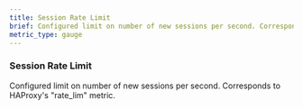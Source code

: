 ```yaml
---
title: Session Rate Limit
brief: Configured limit on number of new sessions per second. Corresponds to HAProxy's "rate_lim" metric.
metric_type: gauge
---
```

### Session Rate Limit

Configured limit on number of new sessions per second. Corresponds to HAProxy's "rate_lim" metric.
